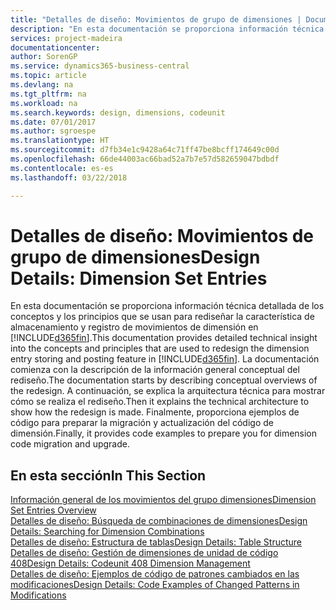 ```yaml
---
title: "Detalles de diseño: Movimientos de grupo de dimensiones | Documentos de Microsoft"
description: "En esta documentación se proporciona información técnica detallada de los conceptos y los principios que se usan para rediseñar la característica de almacenamiento y registro de movimientos de dimensión."
services: project-madeira
documentationcenter: 
author: SorenGP
ms.service: dynamics365-business-central
ms.topic: article
ms.devlang: na
ms.tgt_pltfrm: na
ms.workload: na
ms.search.keywords: design, dimensions, codeunit
ms.date: 07/01/2017
ms.author: sgroespe
ms.translationtype: HT
ms.sourcegitcommit: d7fb34e1c9428a64c71ff47be8bcff174649c00d
ms.openlocfilehash: 66de44003ac66bad52a7b7e57d582659047bdbdf
ms.contentlocale: es-es
ms.lasthandoff: 03/22/2018

---
```

# <a name="design-details-dimension-set-entries"></a><span data-ttu-id="f9fd7-103">Detalles de diseño: Movimientos de grupo de dimensiones</span><span class="sxs-lookup"><span data-stu-id="f9fd7-103">Design Details: Dimension Set Entries</span></span>
<span data-ttu-id="f9fd7-104">En esta documentación se proporciona información técnica detallada de los conceptos y los principios que se usan para rediseñar la característica de almacenamiento y registro de movimientos de dimensión en [!INCLUDE[d365fin](includes/d365fin_md.md)].</span><span class="sxs-lookup"><span data-stu-id="f9fd7-104">This documentation provides detailed technical insight into the concepts and principles that are used to redesign the dimension entry storing and posting feature in [!INCLUDE[d365fin](includes/d365fin_md.md)].</span></span> <span data-ttu-id="f9fd7-105">La documentación comienza con la descripción de la información general conceptual del rediseño.</span><span class="sxs-lookup"><span data-stu-id="f9fd7-105">The documentation starts by describing conceptual overviews of the redesign.</span></span> <span data-ttu-id="f9fd7-106">A continuación, se explica la arquitectura técnica para mostrar cómo se realiza el rediseño.</span><span class="sxs-lookup"><span data-stu-id="f9fd7-106">Then it explains the technical architecture to show how the redesign is made.</span></span> <span data-ttu-id="f9fd7-107">Finalmente, proporciona ejemplos de código para preparar la migración y actualización del código de dimensión.</span><span class="sxs-lookup"><span data-stu-id="f9fd7-107">Finally, it provides code examples to prepare you for dimension code migration and upgrade.</span></span>  

## <a name="in-this-section"></a><span data-ttu-id="f9fd7-108">En esta sección</span><span class="sxs-lookup"><span data-stu-id="f9fd7-108">In This Section</span></span>  
[<span data-ttu-id="f9fd7-109">Información general de los movimientos del grupo dimensiones</span><span class="sxs-lookup"><span data-stu-id="f9fd7-109">Dimension Set Entries Overview</span></span>](design-details-dimension-set-entries-overview.md)  
[<span data-ttu-id="f9fd7-110">Detalles de diseño: Búsqueda de combinaciones de dimensiones</span><span class="sxs-lookup"><span data-stu-id="f9fd7-110">Design Details: Searching for Dimension Combinations</span></span>](design-details-searching-for-dimension-combinations.md)  
[<span data-ttu-id="f9fd7-111">Detalles de diseño: Estructura de tablas</span><span class="sxs-lookup"><span data-stu-id="f9fd7-111">Design Details: Table Structure</span></span>](design-details-table-structure.md)  
[<span data-ttu-id="f9fd7-112">Detalles de diseño: Gestión de dimensiones de unidad de código 408</span><span class="sxs-lookup"><span data-stu-id="f9fd7-112">Design Details: Codeunit 408 Dimension Management</span></span>](design-details-codeunit-408-dimension-management.md)  
[<span data-ttu-id="f9fd7-113">Detalles de diseño: Ejemplos de código de patrones cambiados en las modificaciones</span><span class="sxs-lookup"><span data-stu-id="f9fd7-113">Design Details: Code Examples of Changed Patterns in Modifications</span></span>](design-details-code-examples-of-changed-patterns-in-modifications.md)


